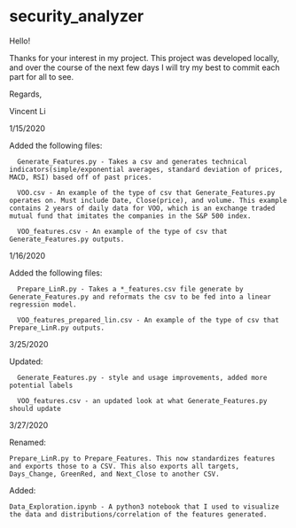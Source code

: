 # security_analyzer

Hello!

Thanks for your interest in my project.
This project was developed locally, and over the course of the next few days I will try my best to commit each part for all to see.

Regards,

Vincent Li

1/15/2020

Added the following files:

      Generate_Features.py - Takes a csv and generates technical indicators(simple/exponential averages, standard deviation of prices, MACD, RSI) based off of past prices.
      
      VOO.csv - An example of the type of csv that Generate_Features.py operates on. Must include Date, Close(price), and volume. This example contains 2 years of daily data for VOO, which is an exchange traded mutual fund that imitates the companies in the S&P 500 index.
      
      VOO_features.csv - An example of the type of csv that Generate_Features.py outputs.

1/16/2020

Added the following files:

      Prepare_LinR.py - Takes a *_features.csv file generate by Generate_Features.py and reformats the csv to be fed into a linear regression model.
      
      VOO_features_prepared_lin.csv - An example of the type of csv that Prepare_LinR.py outputs.
      
3/25/2020

Updated:

      Generate_Features.py - style and usage improvements, added more potential labels

      VOO_features.csv - an updated look at what Generate_Features.py should update

3/27/2020

Renamed:

	Prepare_LinR.py to Prepare_Features. This now standardizes features and exports those to a CSV. This also exports all targets, Days_Change, GreenRed, and Next_Close to another CSV.

Added:

	Data_Exploration.ipynb - A python3 notebook that I used to visualize the data and distributions/correlation of the features generated.